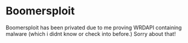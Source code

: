 # Boomersploit
Boomersploit has been privated due to me proving WRDAPI containing malware (which i didnt know or check into before.) Sorry about that!

